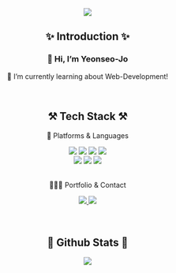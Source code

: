 <div align=center>
  
<!--헤더-->
<div>
<img src="https://capsule-render.vercel.app/api?type=waving&color=auto&height=250&section=header&text=Yeonseo's%20Github!&fontSize=70&fontAlign=63&fontAlignY=50" />
</div>

<!--소개글-->
<div>
  <h2>✨ Introduction ✨</h2>
  <h3> 👋 Hi, I’m Yeonseo-Jo </h3>
  <p> 🌱 I’m currently learning about Web-Development! </p>
</div>
<br>

<!--기술 스택-->
<div>
	<h2>⚒️ Tech Stack ⚒️</h2>
	<p> 📝 Platforms & Languages </p>
</div>
<div>
  <img src="https://img.shields.io/badge/Python-3776AB?style=flat&logo=Python&logoColor=white"/>
  <img src="https://img.shields.io/badge/JavaScript-F7DF1E?style=flat&logo=JavaScript&logoColor=white" />
  <img src="https://img.shields.io/badge/React-61DAFB?style=flat&logo=React&logoColor=white" />
  <img src="https://img.shields.io/badge/FastAPI-009688?style=flat&logo=FastAPI&logoColor=white">
  <br>
	<img src="https://img.shields.io/badge/HTML5-E34F26?style=flat&logo=HTML5&logoColor=white" />
	<img src="https://img.shields.io/badge/CSS3-1572B6?style=flat&logo=CSS3&logoColor=white" />
	<img src="https://img.shields.io/badge/Bootstrap-7952B3?style=flat&logo=Bootstrap&logoColor=white" />
</div>
  <br>
<div>
	<p> 🙋🏻‍♀️ Portfolio & Contact</p>
</div>
<div>
	<a href="https://www.notion.so/afd4d4372cd14d9ea8afbc524cc926aa">
		<img src="https://img.shields.io/badge/Portfolio-FF3633?style=flat&logo=Micro.blog&logoColor=white" />
	</a>
	<a href="mailto:jys073190@gmail.com">
		<img src="https://img.shields.io/badge/Mail-30B980?style=flat&logo=Gmail&logoColor=white" />
	</a>
	<br>
</div>
<br><br>

<!--Github Stats-->
<div>
  <h2>👑 Github Stats 👑</h2>
<img src="https://github-readme-stats.vercel.app/api?username=Yeonseo-Jo&show_icons=true&theme=radical">
</div>
  
</div>



